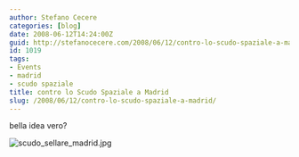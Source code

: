 ```yaml
---
author: Stefano Cecere
categories: [blog]
date: 2008-06-12T14:24:00Z
guid: http://stefanocecere.com/2008/06/12/contro-lo-scudo-spaziale-a-madrid/
id: 1019
tags:
- Events
- madrid
- scudo spaziale
title: contro lo Scudo Spaziale a Madrid
slug: /2008/06/12/contro-lo-scudo-spaziale-a-madrid/
---
```


bella idea vero?

![scudo_sellare_madrid.jpg](http://stefanocecere.com/wp-content/uploads/sites/3/2008/06/scudo_sellare_madrid.jpg)